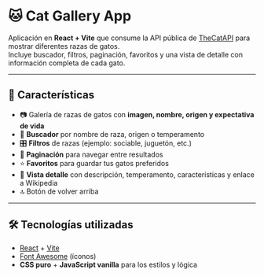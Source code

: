 # 🐱 Cat Gallery App

Aplicación en **React + Vite** que consume la API pública de [TheCatAPI](https://thecatapi.com/) para mostrar diferentes razas de gatos.  
Incluye buscador, filtros, paginación, favoritos y una vista de detalle con información completa de cada gato.  

---

## 🚀 Características

- 📷 Galería de razas de gatos con **imagen, nombre, origen y expectativa de vida**  
- 🔎 **Buscador** por nombre de raza, origen o temperamento  
- 🎛 **Filtros** de razas (ejemplo: sociable, juguetón, etc.)  
- 📑 **Paginación** para navegar entre resultados  
- ⭐ **Favoritos** para guardar tus gatos preferidos  
- 🐾 **Vista detalle** con descripción, temperamento, características y enlace a Wikipedia  
- 🔝 Botón de volver arriba  

---

## 🛠️ Tecnologías utilizadas

- [React](https://react.dev/) + [Vite](https://vitejs.dev/)  
- [Font Awesome](https://fontawesome.com/) (íconos)  
- **CSS puro** + **JavaScript vanilla** para los estilos y lógica  
